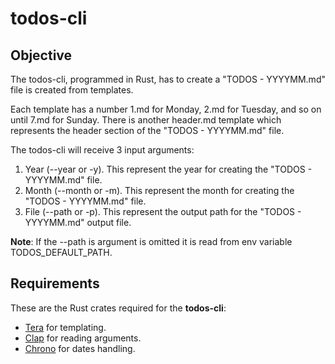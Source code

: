 # todos-cli

## Objective

The todos-cli, programmed in Rust, has to create a "TODOS - YYYYMM.md" file is created from
templates.

Each template has a number 1.md for Monday, 2.md for Tuesday, and so on until
7.md for Sunday. There is another header.md template which represents the header
section of the "TODOS - YYYYMM.md" file.

The todos-cli will receive 3 input arguments:

1. Year (--year or -y). This represent the year for creating the "TODOS -
   YYYYMM.md" file.
2. Month (--month or -m). This represent the month for creating the "TODOS -
   YYYYMM.md" file.
3. File (--path or -p). This represent the output path for the "TODOS -
   YYYYMM.md" output file.

**Note**: If the --path is argument is omitted it is read from env variable TODOS_DEFAULT_PATH.

## Requirements

These are the Rust crates required for the **todos-cli**:

- [Tera](https://keats-github-io.translate.goog/tera/docs/) for templating.
- [Clap](https://docs.rs/clap/latest/clap/) for reading arguments.
- [Chrono](https://docs.rs/chrono/latest/chrono/) for dates handling.
